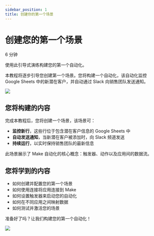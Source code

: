 ```yaml
---
sidebar_position: 1
title: 创建你的第一个场景
---
```


# 创建您的第一个场景

6 分钟

使用此引导式演练构建您的第一个自动化。

本教程将逐步引导您创建第一个场景。您将构建一个自动化，该自动化监控 Google Sheets 中的新潜在客户，并自动通过 Slack 向销售团队发送通知。

![](/img/get-started/image_030_fb63195f.png)

## 您将构建的内容

完成本教程后，您将创建一个场景，该场景可：

- **监控新行**，这些行位于包含潜在客户信息的 Google Sheets 中
- **自动发送通知**，当新潜在客户被添加时，向 Slack 频道发送
- **持续运行**，以实时保持销售团队的最新信息

此场景展示了 Make 自动化的核心概念：触发器、动作以及应用间的数据流。

## 您将学到的内容

- 如何创建并配置您的第一个场景
- 如何使用连接将应用连接到 Make
- 如何设置触发器来启动您的自动化
- 如何在不同应用之间映射数据
- 如何测试并激活您的场景

准备好了吗？让我们构建您的第一个自动化！

![](/img/get-started/image_133_7f1b16fc.png)

